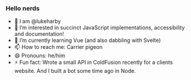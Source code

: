 ### Hello nerds

- 👋 I am @lukeharby
- 👀 I’m interested in succinct JavaScript implementations, accessibility and documentation!
- 🌱 I’m currently learning Vue (and also dabbling with Svelte)
- 📫 How to reach me: Carrier pigeon
- 😄 Pronouns: he/him
- ⚡ Fun fact: Wrote a small API in ColdFusion recently for a clients website. And I built a bot some time ago in Node. 

<!---
lukeharby/lukeharby is a ✨ special ✨ repository because its `README.md` (this file) appears on your GitHub profile.
You can click the Preview link to take a look at your changes.
--->
